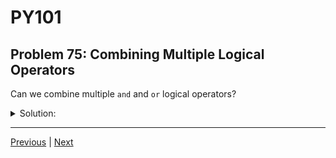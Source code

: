 # PY101
## Problem 75: Combining Multiple Logical Operators

Can we combine multiple `and` and `or` logical operators?

<details>
<summary>Solution:</summary>

Yes, you can combine multiple `and` and `or` logical operators in a single expression.

When combining them, remember that `and` has higher precedence than `or`, so `and` operations are evaluated first unless you use parentheses.

Examples:
```python
# Multiple 'and' operators:
result = True and True and False  # False
result = 1 and 2 and 3            # 3 (returns last value if all truthy)

# Multiple 'or' operators:
result = False or False or True   # True
result = 0 or "" or "hello"       # "hello" (returns first truthy)

# Combining 'and' and 'or':
result = True and False or True   # True (evaluated as (True and False) or True)
result = True or False and False  # True (evaluated as True or (False and False))

# Using parentheses for clarity:
result = (True or False) and False  # False
result = True or (False and False)  # True

# Practical example:
if (age >= 18 and has_license) or is_supervised:
    print("Can drive")
```

</details>

---

[Previous](074.md) | [Next](076.md)

